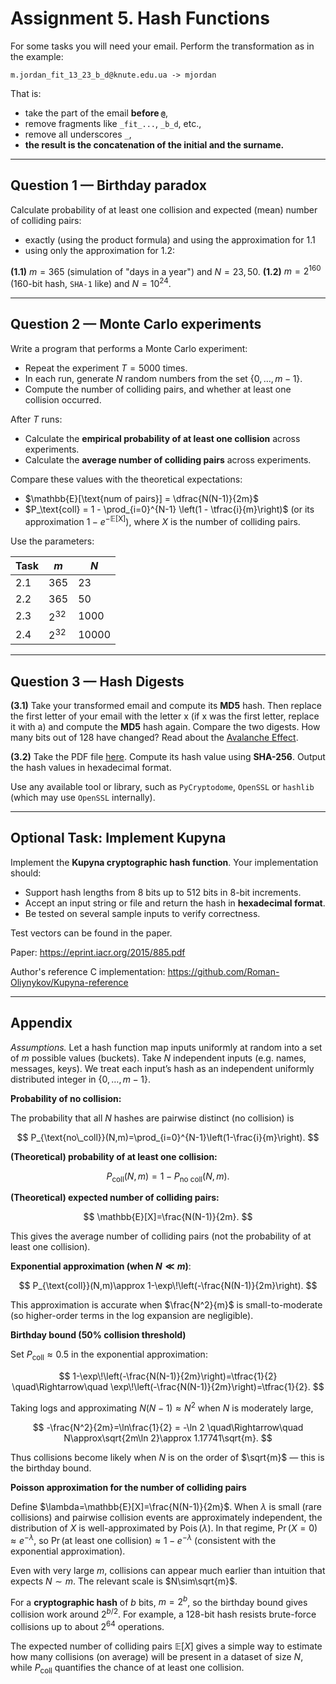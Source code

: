# Assignment 5. Hash Functions

For some tasks you will need your email. Perform the transformation as in the example:

```
m.jordan_fit_13_23_b_d@knute.edu.ua -> mjordan
```
That is:
- take the part of the email **before `@`**,  
- remove fragments like `_fit_...`, `_b_d`, etc.,  
- remove all underscores `_`,  
- **the result is the concatenation of the initial and the surname.**

---

## Question 1 — Birthday paradox 

Calculate probability of at least one collision and expected (mean) number of colliding pairs:

- exactly (using the product formula) and using the approximation for 1.1 
- using only the approximation for 1.2:

 **(1.1)**  $m = 365$ (simulation of "days in a year") and $N = 23,\,50$.
 **(1.2)**  $m = 2^{160}$ (160-bit hash, ```SHA-1``` like) and $N = 10^{24}$.



---

## Question 2 — Monte Carlo experiments


Write a program that performs a Monte Carlo experiment:

- Repeat the experiment $T = 5000$ times.  
- In each run, generate $N$ random numbers from the set $\{0, \dots, m-1\}$.  
- Compute the number of colliding pairs, and  whether at least one collision occurred.  

After $T$ runs:  
- Calculate the **empirical probability of at least one collision** across experiments.  
- Calculate the **average number of colliding pairs** across experiments.  

Compare these values with the theoretical expectations: 

- $\mathbb{E}[\text{num of pairs}] = \dfrac{N(N-1)}{2m}$  
- $P_\text{coll} = 1 - \prod_{i=0}^{N-1} \left(1 - \tfrac{i}{m}\right)$ (or its approximation $1 - e^{-\mathbb{E}[\text{X}]}$), where $X$ is the number of colliding pairs.  

Use the parameters:

| Task | $m$      | $N$   |
| ---- | -------- | ----- |
| 2.1  | 365      | 23    |
| 2.2  | 365      | 50    |
| 2.3  | $2^{32}$ | 1000  |
| 2.4  | $2^{32}$ | 10000 |


---

## Question 3 — Hash Digests

**(3.1)** Take your transformed email and compute its **MD5** hash. Then replace the first letter of your email with the letter x (if x was the first letter, replace it with a) and compute the **MD5** hash again. Compare the two digests. How many bits out of 128 have changed? Read about the [Avalanche Effect](https://en.wikipedia.org/wiki/Avalanche_effect).



**(3.2)** Take the PDF file [here](https://github.com/yefimov-d/Cryptography/blob/master/Lectures/lec3/AES.pdf). Compute its hash value using **SHA-256**. Output the hash values in hexadecimal format.

Use any available tool or library, such as ```PyCryptodome```, ```OpenSSL``` or ```hashlib``` (which may use ```OpenSSL``` internally). 

---
## Optional Task: Implement Kupyna

Implement the **Kupyna cryptographic hash function**. Your implementation should:
- Support hash lengths from 8 bits up to 512 bits in 8-bit increments.
- Accept an input string or file and return the hash in **hexadecimal format**.
- Be tested on several sample inputs to verify correctness.

Test vectors can be found in the paper.

Paper: https://eprint.iacr.org/2015/885.pdf

Author's reference C implementation: https://github.com/Roman-Oliynykov/Kupyna-reference



---

## Appendix

_Assumptions._ Let a hash function map inputs uniformly at random into a set of $m$ possible values (buckets). Take $N$ independent inputs (e.g. names, messages, keys). We treat each input’s hash as an independent uniformly distributed integer in $\{0,\dots,m-1\}$.

**Probability of no collision:**

The probability that all $N$ hashes are pairwise distinct (no collision) is

$$
P_{\text{no\_coll}}(N,m)=\prod_{i=0}^{N-1}\left(1-\frac{i}{m}\right).
$$

**(Theoretical) probability of at least one collision:**

$$
P_{\text{coll}}(N,m)=1-P_{\text{no coll}}(N,m).
$$

**(Theoretical) expected number of colliding pairs:**

$$
\mathbb{E}[X]=\frac{N(N-1)}{2m}.
$$

This gives the average number of colliding pairs (not the probability of at least one collision).

**Exponential approximation (when $N\ll m$)**:


$$
P_{\text{coll}}(N,m)\approx 1-\exp\!\left(-\frac{N(N-1)}{2m}\right).
$$

This approximation is accurate when $\frac{N^2}{m}$ is small-to-moderate (so higher-order terms in the log expansion are negligible).

**Birthday bound (50% collision threshold)**

Set $P_{\text{coll}}\approx 0.5$ in the exponential approximation:

$$
1-\exp\!\left(-\frac{N(N-1)}{2m}\right)=\tfrac{1}{2}
\quad\Rightarrow\quad
\exp\!\left(-\frac{N(N-1)}{2m}\right)=\tfrac{1}{2}.
$$

Taking logs and approximating $N(N-1)\approx N^2$ when $N$ is moderately large,

$$
-\frac{N^2}{2m}=\ln\frac{1}{2} = -\ln 2
\quad\Rightarrow\quad
N\approx\sqrt{2m\ln 2}\approx 1.17741\sqrt{m}.
$$

Thus collisions become likely when $N$ is on the order of $\sqrt{m}$ — this is the birthday bound.

**Poisson approximation for the number of colliding pairs**

Define $\lambda=\mathbb{E}[X]=\frac{N(N-1)}{2m}$. When $\lambda$ is small (rare collisions) and pairwise collision events are approximately independent, the distribution of $X$ is well-approximated by $\operatorname{Pois}(\lambda)$. In that regime,
$\Pr(X=0)\approx e^{-\lambda}$, so $\Pr(\text{at least one collision}) \approx 1-e^{-\lambda}$ (consistent with the exponential approximation).

Even with very large $m$, collisions can appear much earlier than intuition that expects $N\sim m$. The relevant scale is $N\sim\sqrt{m}$.

For a **cryptographic hash** of $b$ bits, $m=2^b$, so the birthday bound gives collision work around $2^{b/2}$. For example, a 128-bit hash resists brute-force collisions up to about $2^{64}$ operations.

The expected number of colliding pairs $\mathbb{E}[X]$ gives a simple way to estimate how many collisions (on average) will be present in a dataset of size $N$, while $P_{\text{coll}}$ quantifies the chance of at least one collision.












